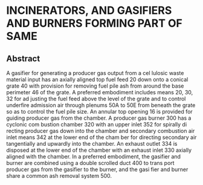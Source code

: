 # INCINERATORS, AND GASIFIERS AND BURNERS FORMING PART OF SAME

## Abstract
A gasifier for generating a producer gas output from a cel lulosic waste material input has an axially aligned top fuel feed 20 down onto a conical grate 40 with provision for removing fuel pile ash from around the base perimeter 46 of the grate. A preferred embodiment includes means 20, 30, 32 for ad justing the fuel feed above the level of the grate and to control underfire admission air through plenums 50A to 50E from beneath the grate so as to control the fuel pile size. An annular top opening 16 is provided for guiding producer gas from the chamber. A producer gas burner 300 has a cyclonic com bustion chamber 320 with an upper inlet 352 for spirally di recting producer gas down into the chamber and secondary combustion air inlet means 342 at the lower end of the cham ber for directing secondary air tangentially and upwardly into the chamber. An exhaust outlet 334 is disposed at the lower end of the chamber with an exhaust inlet 330 axially aligned with the chamber. In a preferred embodiment, the gasifier and burner are combined using a double scrolled duct 400 to trans port producer gas from the gasifier to the burner, and the gasi fier and burner share a common ash removal system 500.
